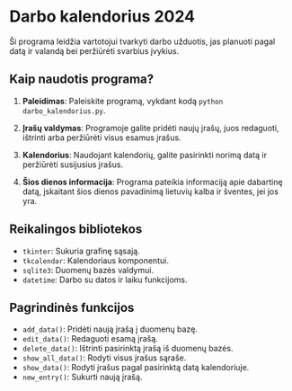 # Darbo kalendorius 2024

Ši programa leidžia vartotojui tvarkyti darbo užduotis, jas planuoti pagal datą ir valandą bei peržiūrėti svarbius įvykius.

## Kaip naudotis programa?

1. **Paleidimas**: Paleiskite programą, vykdant kodą `python darbo_kalendorius.py`.

2. **Įrašų valdymas**: Programoje galite pridėti naujų įrašų, juos redaguoti, ištrinti arba peržiūrėti visus esamus įrašus.

3. **Kalendorius**: Naudojant kalendorių, galite pasirinkti norimą datą ir peržiūrėti susijusius įrašus.

4. **Šios dienos informacija**: Programa pateikia informaciją apie dabartinę datą, įskaitant šios dienos pavadinimą lietuvių kalba ir šventes, jei jos yra.

## Reikalingos bibliotekos

- `tkinter`: Sukuria grafinę sąsają.
- `tkcalendar`: Kalendoriaus komponentui.
- `sqlite3`: Duomenų bazės valdymui.
- `datetime`: Darbo su datos ir laiku funkcijoms.

## Pagrindinės funkcijos

- `add_data()`: Pridėti naują įrašą į duomenų bazę.
- `edit_data()`: Redaguoti esamą įrašą.
- `delete_data()`: Ištrinti pasirinktą įrašą iš duomenų bazės.
- `show_all_data()`: Rodyti visus įrašus sąraše.
- `show_data()`: Rodyti įrašus pagal pasirinktą datą kalendoriuje.
- `new_entry()`: Sukurti naują įrašą.


